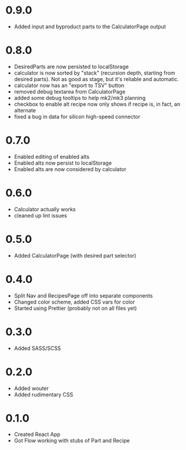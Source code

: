 # 0.9.0
- Added input and byproduct parts to the CalculatorPage output

# 0.8.0
- DesiredParts are now persisted to localStorage
- calculator is now sorted by "stack" (recursion depth, starting from desired parts). Not as good as stage, but it's reliable and automatic.
- calculator now has an "export to TSV" button
- removed debug textarea from CalculatorPage
- added some debug tooltips to help mk2/mk3 planning
- checkbox to enable alt recipe now only shows if recipe is, in fact, an alternate
- fixed a bug in data for silicon high-speed connector

# 0.7.0
- Enabled editing of enabled alts
- Enabled alts now persist to localStorage
- Enabled alts are now considered by calculator

# 0.6.0
- Calculator actually works
- cleaned up lint issues

# 0.5.0
- Added CalculatorPage (with desired part selector)

# 0.4.0
- Split Nav and RecipesPage off into separate components
- Changed color scheme, added CSS vars for color
- Started using Prettier (probably not on all files yet)

# 0.3.0
- Added SASS/SCSS

# 0.2.0
- Added wouter
- Added rudimentary CSS

# 0.1.0
- Created React App
- Got Flow working with stubs of Part and Recipe
